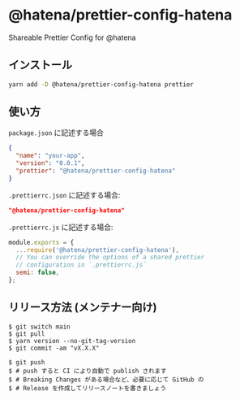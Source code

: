 # @hatena/prettier-config-hatena

Shareable Prettier Config for @hatena

## インストール

```bash
yarn add -D @hatena/prettier-config-hatena prettier
```

## 使い方

`package.json` に記述する場合

```json
{
  "name": "your-app",
  "version": "0.0.1",
  "prettier": "@hatena/prettier-config-hatena"
}
```

`.prettierrc.json` に記述する場合:

```json
"@hatena/prettier-config-hatena"
```

`.prettierrc.js` に記述する場合:

```js
module.exports = {
  ...require('@hatena/prettier-config-hatena'),
  // You can override the options of a shared prettier
  // configuration in `.prettierrc.js`
  semi: false,
};
```

## リリース方法 (メンテナー向け)

```console
$ git switch main
$ git pull
$ yarn version --no-git-tag-version
$ git commit -am "vX.X.X"

$ git push
$ # push すると CI により自動で publish されます
$ # Breaking Changes がある場合など、必要に応じて GitHub の
$ # Release を作成してリリースノートを書きましょう
```
